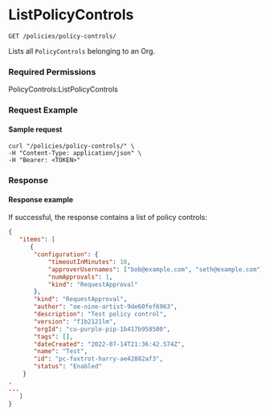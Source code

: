 # ListPolicyControls

`GET /policies/policy-controls/`

Lists all `PolicyControls` belonging to an Org.

### Required Permissions

PolicyControls:ListPolicyControls

### Request Example <a href="#request-example.1" id="request-example.1"></a>

#### Sample request <a href="#sample-request" id="sample-request"></a>

```shell
curl "/policies/policy-controls/" \
-H "Content-Type: application/json" \
-H "Bearer: <TOKEN>"
```

### Response <a href="#response" id="response"></a>

#### Response example <a href="#response-example" id="response-example"></a>

If successful, the response contains a list of policy controls:

```json
{
   "items": [
      {
       "configuration": {
           "timeoutInMinutes": 10,
           "approverUsernames": ["bob@example.com", "seth@example.com"],
           "numApprovals": 1,
           "kind": "RequestApproval"
       },
       "kind": "RequestApproval",
       "author": "oe-nine-artist-9de60fef6963",
       "description": "Test policy control",
       "version": "f1b2121lm",
       "orgId": "cu-purple-pip-1b417b958500",
       "tags": [],
       "dateCreated": "2022-07-14T21:36:42.574Z",
       "name": "Test",
       "id": "pc-foxtrot-harry-ae42882af3",
       "status": "Enabled"
    }
, 
...
   ]
}
```

